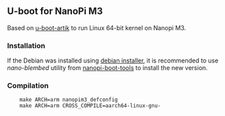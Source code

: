 ## U-boot for NanoPi M3

Based on [u-boot-artik](https://github.com/SamsungARTIK/u-boot-artik)
to run Linux 64-bit kernel on Nanopi M3.


### Installation

If the Debian was installed using
[debian installer](https://github.com/rafaello7/debian-installer-nanopi-m3),
it is recommended to use _nano-blembed_ utility from
[nanopi-boot-tools](https://github.com/rafaello7/nanopi-boot-tools)
to install the new version.


### Compilation

        make ARCH=arm nanopim3_defconfig
        make ARCH=arm CROSS_COMPILE=aarch64-linux-gnu-

